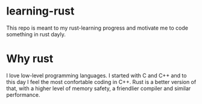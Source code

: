 # learning-rust
This repo is meant to my rust-learning progress and motivate me to code something in rust dayly.

# Why rust
I love low-level programming languages. I started with C and C++ and to this day I feel the most confortable coding in C++. Rust is a better version of that, with a higher level of memory safety, a friendlier compiler and similar performance.
